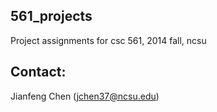 ## 561_projects
Project assignments for csc 561, 2014 fall, ncsu

## Contact:
Jianfeng Chen (jchen37@ncsu.edu)
